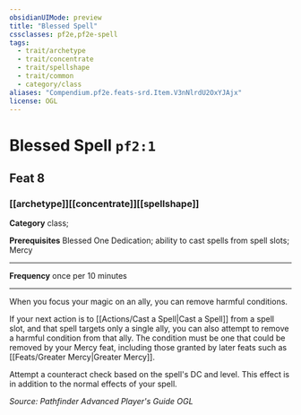 ```yaml
---
obsidianUIMode: preview
title: "Blessed Spell"
cssclasses: pf2e,pf2e-spell
tags:
  - trait/archetype
  - trait/concentrate
  - trait/spellshape
  - trait/common
  - category/class
aliases: "Compendium.pf2e.feats-srd.Item.V3nNlrdU2OxYJAjx"
license: OGL
---
```

# Blessed Spell `pf2:1`
## Feat 8
### [[archetype]][[concentrate]][[spellshape]]

**Category** class; 



**Prerequisites** Blessed One Dedication; ability to cast spells from spell slots; Mercy
* * *
**Frequency** once per 10 minutes

* * *

When you focus your magic on an ally, you can remove harmful conditions.

If your next action is to [[Actions/Cast a Spell|Cast a Spell]] from a spell slot, and that spell targets only a single ally, you can also attempt to remove a harmful condition from that ally. The condition must be one that could be removed by your Mercy feat, including those granted by later feats such as [[Feats/Greater Mercy|Greater Mercy]].

Attempt a counteract check based on the spell's DC and level. This effect is in addition to the normal effects of your spell.

*Source: Pathfinder Advanced Player's Guide*
*OGL*